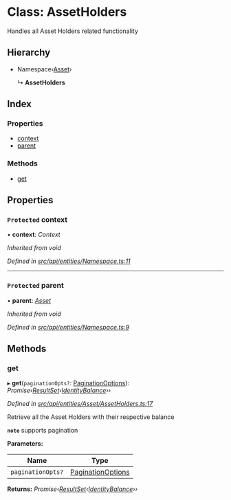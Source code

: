 # Class: AssetHolders

Handles all Asset Holders related functionality

## Hierarchy

* Namespace‹[Asset](asset.md)›

  ↳ **AssetHolders**

## Index

### Properties

* [context](assetholders.md#protected-context)
* [parent](assetholders.md#protected-parent)

### Methods

* [get](assetholders.md#get)

## Properties

### `Protected` context

• **context**: *Context*

*Inherited from void*

*Defined in [src/api/entities/Namespace.ts:11](https://github.com/PolymathNetwork/polymesh-sdk/blob/4f2fd432/src/api/entities/Namespace.ts#L11)*

___

### `Protected` parent

• **parent**: *[Asset](asset.md)*

*Inherited from void*

*Defined in [src/api/entities/Namespace.ts:9](https://github.com/PolymathNetwork/polymesh-sdk/blob/4f2fd432/src/api/entities/Namespace.ts#L9)*

## Methods

###  get

▸ **get**(`paginationOpts?`: [PaginationOptions](../interfaces/paginationoptions.md)): *Promise‹[ResultSet](../interfaces/resultset.md)‹[IdentityBalance](../interfaces/identitybalance.md)››*

*Defined in [src/api/entities/Asset/AssetHolders.ts:17](https://github.com/PolymathNetwork/polymesh-sdk/blob/4f2fd432/src/api/entities/Asset/AssetHolders.ts#L17)*

Retrieve all the Asset Holders with their respective balance

**`note`** supports pagination

**Parameters:**

Name | Type |
------ | ------ |
`paginationOpts?` | [PaginationOptions](../interfaces/paginationoptions.md) |

**Returns:** *Promise‹[ResultSet](../interfaces/resultset.md)‹[IdentityBalance](../interfaces/identitybalance.md)››*
